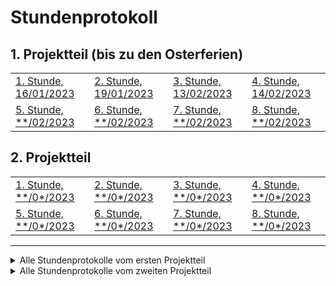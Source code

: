 # Stundenprotokoll

## 1. Projektteil (bis zu den Osterferien)

<table align=center>
    <tr>
            <td>
                <a href="#1">1. Stunde, 16/01/2023</a>
            </td>
            <td>
                <a href="#2">2. Stunde, 19/01/2023</a>
            </td>
            <td>
                <a href="#3">3. Stunde, 13/02/2023</a>
            </td>
            <td>
                <a href="#4">4. Stunde, 14/02/2023</a>
            </td>
    </tr>
    <tr>
            <td>
                <a href="#5">5. Stunde, **/02/2023</a>
            </td>
            <td>
                <a href="#6">6. Stunde, **/02/2023</a>
            </td>
            <td>
                <a href="#7">7. Stunde, **/02/2023</a>
            </td>
            <td>
                <a href="#8">8. Stunde, **/02/2023</a>
            </td>
    </tr>
</table>

## 2. Projektteil

<table align=center>
    <tr>
            <td>
                <a href="#1.1">1. Stunde, **/0*/2023</a>
            </td>
            <td>
                <a href="#1.2">2. Stunde, **/0*/2023</a>
            </td>
            <td>
                <a href="#1.3">3. Stunde, **/0*/2023</a>
            </td>
            <td>
                <a href="#1.4">4. Stunde, **/0*/2023</a>
            </td>
    </tr>
    <tr>
            <td>
                <a href="#1.5">5. Stunde, **/0*/2023</a>
            </td>
            <td>
                <a href="#1.6">6. Stunde, **/0*/2023</a>
            </td>
            <td>
                <a href="#1.77">7. Stunde, **/0*/2023</a>
            </td>
            <td>
                <a href="#1.88">8. Stunde, **/0*/2023</a>
            </td>
    </tr>
</table>

-----------------------------------------------------------------------------------------------------------------------------------------------------------------------------------

<details>
    <summary>Alle Stundenprotokolle vom ersten Projektteil</summary>

## Unterrichtsstunde am Montag, den 16.01.2023 <a name="1"></a>

Heute haben wir uns in der ersten Stunde damit beschäftigt, welches neue Projekt wir im zweiten Halbjahr in Angriff nehmen wollen. 
Wir haben uns im vorhinein schon ein wenig abgesprochen und sind uns ziemlich einig, dass wir eine App programmieren wollen. Diese App soll im finalen Release eine sogenannte First Aid App sein, die einem Ersthelfer an z.B. einer Unfallstelle unterstützen soll. Wir müssen uns nur noch entscheiden, mit welcher Umgebung und welcher Programmiersprache wir dieses Projekt umsetzen werden.
Zuerst einmal werden wir uns mit Xamarin Forms und C# auseinander setzen. Dies ist eine Möglichkeit Cross Platform Apps zu erstellen.

## Unterrichtsstunde am Donnerstag, den 19.01.2023 <a name="2"></a>

Heute haben wir uns in den letzen Minuten, die uns nach den Vorstellungen der anderen Projekte aus dem ersten Halbjahr übrig blieben, mit der Einrichtung von Visual Studio mit Xamrin Forms auseinander gesetzt.

## Unterrichtsstunde am Montag, den 13.02.2023 <a name="3"></a>

Heute haben wir uns nochmal nach der längeren Pause über unser Projekt verständigt und waren uns einig, dass wir bei der Idee einer FirstAid-App bleiben werden. Danach haben wir uns weiter mit dem Kennenlernen von XamarinForms beschäftigt. Dabei ging es vor allem um das Erkunden, wo man das Design und später den Code dahinter programmieren kann. Morgen wird Louis in der Doppelstunde unsere Idee mit Herrn Buhl absprechen und dann am Nachmittag, bzw. für Louis auch schon anteilig am Vormittag, werden wir uns wieder zusammensetzen, um alle Ideen zu sammeln, was genau wir in der App implementieren wollen.

## Unterrichtsstunde am Dienstag, den 14.02.2023 <a name="4"></a>

Heute hat Louis unsere Idee in der Doppelstunde mit Herrn Buhl besprochen und dieser hat sein Go gegeben, sodass wir uns nun voll auf die Umsetzung dieses Projektes fokussieren werden. Weitergehend hat Louis schon mal Ideen gesammelt, und sich damit beschäftigt mit welcher Software man sich einen detaillierten Plan von der App machen kann, vor allem Designtechnisch. Dabei ist er auf Figma gestoßen, welches er schon während seines Praktikums benutzt hat. Deshalb werden wir uns absprechen, ob wir dieses Programm nun wirklich benutzen.
    
</details>

<details>
    <summary>Alle Stundenprotokolle vom zweiten Projektteil</summary>
</details>
